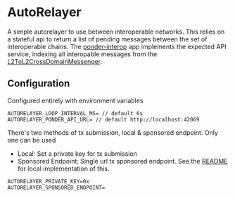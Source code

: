 # AutoRelayer

A simple autorelayer to use between interoperable networks. This relies on a stateful api to return a list of pending messages between the set of interoperable chains. The [ponder-interop](../ponder-interop/README.md) app implements the expected API service, indexing all interopable messages from the [L2ToL2CrossDomainMessenger](https://github.com/ethereum-optimism/optimism/blob/develop/packages/contracts-bedrock/src/L2/L2ToL2CrossDomainMessenger.sol).

## Configuration

Configured entirely with environment variables

```
AUTORELAYER_LOOP_INTERVAL_MS= // default 6s
AUTORELAYER_PONDER_API_URL= // default http://localhost:42069
```

There's two methods of tx submission, local & sponsored endpoint. Only one can be used

- Local: Set a private key for tx submission
- Sponsored Endpoint: Single url tx sponsored endpoint. See the [README](../sponsored-sender/README.md) for local implementation of this.

```
AUTORELAYER_PRIVATE_KEY=0x
AUTORELAYER_SPONSORED_ENDPOINT=
```
